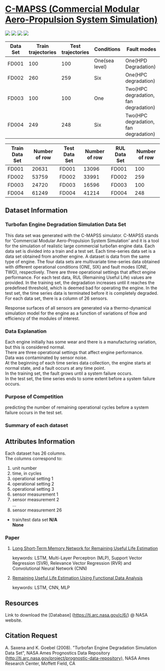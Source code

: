 # [C-MAPSS (Commercial Modular Aero-Propulsion System Simulation)](https://ti.arc.nasa.gov/tech/dash/groups/pcoe/prognostic-data-repository/) 

  ![](https://img.shields.io/badge/sector-mechanical-purple.svg)   ![](https://img.shields.io/badge/time--series-yes-blue.svg)
    ![](https://img.shields.io/badge/labeled-yes-blue.svg)  ![](<https://img.shields.io/badge/simulation-yes-blue.svg>)

| Data Set | Train trajectories | Test trajectories | Conditions     | Fault modes                           |
| -------- | ------------------ | ----------------- | -------------- | ------------------------------------- |
| FD001    | 100                | 100               | One(sea level) | One(HPD Degradation)                  |
| FD002    | 260                | 259               | Six            | One(HPC degradation)                  |
| FD003    | 100                | 100               | One            | Two(HPC degradation, fan degradation) |
| FD004    | 249                | 248               | Six            | Two(HPC degradation, fan degradation) |

| Train Data Set | Number of row | Test Data Set | Number of row | RUL Data Set | Number of row |
| -------------- | ------------- | ------------- | ------------- | ------------ | ------------- |
| FD001          | 20631         | FD001         | 13096         | FD001        | 100           |
| FD002          | 53759         | FD002         | 33991         | FD002        | 259           |
| FD003          | 24720         | FD003         | 16596         | FD003        | 100           |
| FD004          | 61249         | FD004         | 41214         | FD004        | 248           |


## Dataset Information
### Turbofan Engine Degradation Simulation Data Set    

This data set was generated with the C-MAPSS simulator.  C-MAPSS stands for 'Commercial Modular Aero-Propulsion System Simulation' and it is a tool for the simulation of realistic large commercial turbofan engine data. Each data set is divided into a train and a test set. Each time-series data set is a data set obtained from another engine. A dataset is data from the same type of engine. The four data sets are multivariate time-series data obtained with different operational conditions (ONE, SIX) and fault modes (ONE, TWO), respectively. There are three operational settings that affect engine performance. For each test data, RUL (Remaining Useful Life) values are provided. In the training set, the degradation increases until it reaches the predefined threshold, which is deemed bad for operating the engine. In the test set, the time series data is terminated before it is completely degraded. For each data set, there is a column of 26 sensors.      

Response surfaces of all sensors are generated via a thermo-dynamical simulation model for the engine as a function of variations of flow and efficiency of the modules of interest.   

### Data Explanation     

Each engine initially has some wear and there is a manufacturing variation, but this is considered normal.   
There are three operational settings that affect engine performance.   
Data was contaminated by sensor noise.    
At the beginning of each time series data collection, the engine starts at normal state, and a fault occurs at any time point.   
In the training set, the fault grows until a system failure occurs.     
In the test set, the time series ends to some extent before a system failure occurs.    

### Purpose of Competition     
predicting the number of remaining operational cycles before a system failure occurs in the test set.   
### Summary of each dataset        



## Attributes Information    

Each dataset has 26 columns.     
The columns correspond to:  

1)	unit number  
2)	time, in cycles  
3)	operational setting 1  
4)	operational setting 2  
5)	operational setting 3  
6)	sensor measurement  1  
7)	sensor measurement  2  
...  
26)	sensor measurement  26   

- train/test data set __N/A__   
  __None__       

### Paper    

1. [Long Short-Term Memory Network for Remaining
   Useful Life Estimation](<http://www.hitachi-america.us/rd/about_us/bdl/docs/LSTM_RUL.PDF>)   

   keywords: LSTM,  Multi-Layer Perceptron (MLP), Support Vector Regression (SVR), Relevance Vector Regression (RVR) and Convolutional Neural Network (CNN)   

2. [Remaining Useful Life Estimation Using Functional
   Data Analysis](<https://arxiv.org/pdf/1904.06442.pdf>)   

   keywords: LSTM, CNN, MLP    

## Resources  
Link to download the [Database] (https://ti.arc.nasa.gov/c/6/) @ NASA website. 
## Citation Request 
A. Saxena and K. Goebel (2008). "Turbofan Engine Degradation Simulation Data Set", NASA Ames Prognostics Data Repository (http://ti.arc.nasa.gov/project/prognostic-data-repository), NASA Ames Research Center, Moffett Field, CA    

